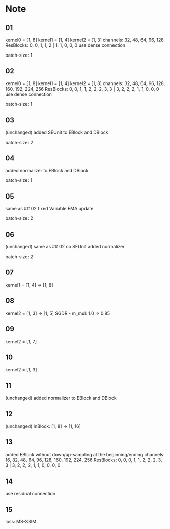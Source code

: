 # Note

## 01

kernel0 = [1, 8]
kernel1 = [1, 4]
kernel2 = [1, 3]
channels: 32, 48, 64, 96, 128
ResBlocks: 0, 0, 1, 1, 2 | 1, 1, 0, 0, 0
use dense connection

batch-size: 1

## 02

kernel0 = [1, 8]
kernel1 = [1, 4]
kernel2 = [1, 3]
channels: 32, 48, 64, 96, 128, 160, 192, 224, 256
ResBlocks: 0, 0, 1, 1, 2, 2, 2, 3, 3 | 3, 2, 2, 2, 1, 1, 0, 0, 0
use dense connection

batch-size: 1

## 03

(unchanged)
added SEUnit to EBlock and DBlock

batch-size: 2

## 04

added normalizer to EBlock and DBlock

batch-size: 1

## 05

same as ## 02
fixed Variable EMA update

batch-size: 2

## 06

(unchanged)
same as ## 02
no SEUnit
added normalizer

batch-size: 2

## 07

kernel1 = [1, 4] => [1, 8]

## 08

kernel2 = [1, 3] => [1, 5]
SGDR - m_mul: 1.0 => 0.85

## 09

kernel2 = [1, 7]

## 10

kernel2 = [1, 3]

## 11

(unchanged)
added normalizer to EBlock and DBlock

## 12

(unchanged)
InBlock: [1, 8] => [1, 16]

## 13

added EBlock without down/up-sampling at the beginning/ending
channels: 16, 32, 48, 64, 96, 128, 160, 192, 224, 256
ResBlocks: 0, 0, 0, 1, 1, 2, 2, 2, 3, 3 | 3, 2, 2, 2, 1, 1, 0, 0, 0, 0

## 14

use residual connection

## 15

loss: MS-SSIM
